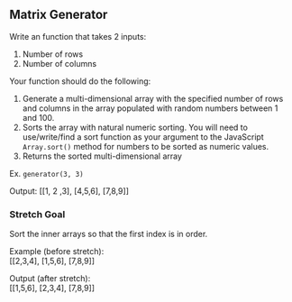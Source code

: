 ## Matrix Generator

Write an function that takes 2 inputs:

1. Number of rows
2. Number of columns

Your function should do the following:

1. Generate a multi-dimensional array with the specified number of rows and columns in the array populated with random numbers between 1 and 100.
2. Sorts the array with natural numeric sorting. You will need to use/write/find a sort function as your argument to the JavaScript `Array.sort()` method for numbers to be sorted as numeric values.
3. Returns the sorted multi-dimensional array

Ex.
`generator(3, 3)`

Output:
[[1, 2 ,3], [4,5,6], [7,8,9]]

### Stretch Goal

Sort the inner arrays so that the first index is in order.

Example (before stretch):  
[[2,3,4], [1,5,6], [7,8,9]]

Output (after stretch):  
[[1,5,6], [2,3,4], [7,8,9]]
